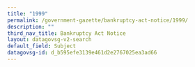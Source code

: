 ```yaml
---
title: "1999"
permalink: /government-gazette/bankruptcy-act-notice/1999/
description: ""
third_nav_title: Bankruptcy Act Notice
layout: datagovsg-v2-search
default_field: Subject
datagovsg-id: d_b595efe3139e461d2e2767025ea3ad66
---
```

